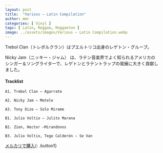 ```yaml
---
layout: post
title:  "Various – Latin Compilation"
author: mmr
categories: [ Vinyl ]
tags: [ Latin, Reggae, Reggaeton ]
image: ../assets/images/Various – Latin Compilation.webp
---
```


Trebol Clan（トレボルクラン）はプエルトリコ出身のレゲトン・グループ。

Nicky Jam（ニッキー・ジャム） は、ラテン音楽界でよく知られるアメリカのシンガー＆ソングライターで、レゲトンとラテントラップの発展に大きく貢献しました。

#### Tracklist
```md
A1. Trebol Clan – Agarrate

A2. Nicky Jam – Metele

A3. Tony Dize – Solo Mirame

B1. Julio Voltio – Julito Marana

B2. Zion, Hector –Mirandonos

B3. Julio Voltio, Tego Calderón – Se Van
```

[メルカリで購入](https://jp.mercari.com/item/m58940347986?afid=6142608987){: .button1}

